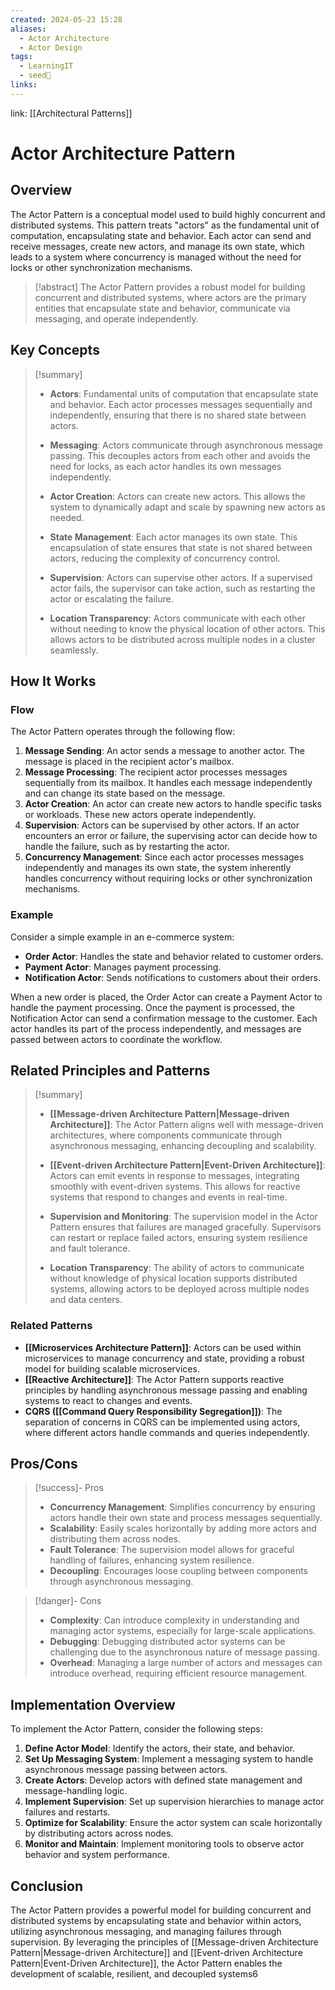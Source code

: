 ```yaml
---
created: 2024-05-23 15:28
aliases:
  - Actor Architecture
  - Actor Design
tags:
  - LearningIT
  - seed🌱
links:
---
```


link: [[Architectural Patterns]]

# Actor Architecture Pattern

## Overview

The Actor Pattern is a conceptual model used to build highly concurrent and distributed systems. This pattern treats "actors" as the fundamental unit of computation, encapsulating state and behavior. Each actor can send and receive messages, create new actors, and manage its own state, which leads to a system where concurrency is managed without the need for locks or other synchronization mechanisms.

> [!abstract] 
> The Actor Pattern provides a robust model for building concurrent and distributed systems, where actors are the primary entities that encapsulate state and behavior, communicate via messaging, and operate independently.

## Key Concepts


> [!summary] 
> 
> - **Actors**: Fundamental units of computation that encapsulate state and behavior. Each actor processes messages sequentially and independently, ensuring that there is no shared state between actors.
> 
> - **Messaging**: Actors communicate through asynchronous message passing. This decouples actors from each other and avoids the need for locks, as each actor handles its own messages independently.
> 
> - **Actor Creation**: Actors can create new actors. This allows the system to dynamically adapt and scale by spawning new actors as needed.
> 
> - **State Management**: Each actor manages its own state. This encapsulation of state ensures that state is not shared between actors, reducing the complexity of concurrency control.
> 
> - **Supervision**: Actors can supervise other actors. If a supervised actor fails, the supervisor can take action, such as restarting the actor or escalating the failure.
> 
> - **Location Transparency**: Actors communicate with each other without needing to know the physical location of other actors. This allows actors to be distributed across multiple nodes in a cluster seamlessly.


## How It Works

### Flow

The Actor Pattern operates through the following flow:

1. **Message Sending**: An actor sends a message to another actor. The message is placed in the recipient actor's mailbox.
2. **Message Processing**: The recipient actor processes messages sequentially from its mailbox. It handles each message independently and can change its state based on the message.
3. **Actor Creation**: An actor can create new actors to handle specific tasks or workloads. These new actors operate independently.
4. **Supervision**: Actors can be supervised by other actors. If an actor encounters an error or failure, the supervising actor can decide how to handle the failure, such as by restarting the actor.
5. **Concurrency Management**: Since each actor processes messages independently and manages its own state, the system inherently handles concurrency without requiring locks or other synchronization mechanisms.

### Example

Consider a simple example in an e-commerce system:

- **Order Actor**: Handles the state and behavior related to customer orders.
- **Payment Actor**: Manages payment processing.
- **Notification Actor**: Sends notifications to customers about their orders.

When a new order is placed, the Order Actor can create a Payment Actor to handle the payment processing. Once the payment is processed, the Notification Actor can send a confirmation message to the customer. Each actor handles its part of the process independently, and messages are passed between actors to coordinate the workflow.

## Related Principles and Patterns


> [!summary]
> 
> - **[[Message-driven Architecture Pattern|Message-driven Architecture]]**: The Actor Pattern aligns well with message-driven architectures, where components communicate through asynchronous messaging, enhancing decoupling and scalability.
> 
> - **[[Event-driven Architecture Pattern|Event-Driven Architecture]]**: Actors can emit events in response to messages, integrating smoothly with event-driven systems. This allows for reactive systems that respond to changes and events in real-time.
> 
> - **Supervision and Monitoring**: The supervision model in the Actor Pattern ensures that failures are managed gracefully. Supervisors can restart or replace failed actors, ensuring system resilience and fault tolerance.
> 
> - **Location Transparency**: The ability of actors to communicate without knowledge of physical location supports distributed systems, allowing actors to be deployed across multiple nodes and data centers.

### Related Patterns

- **[[Microservices Architecture Pattern]]**: Actors can be used within microservices to manage concurrency and state, providing a robust model for building scalable microservices.
- **[[Reactive Architecture]]**: The Actor Pattern supports reactive principles by handling asynchronous message passing and enabling systems to react to changes and events.
- **CQRS ([[Command Query Responsibility Segregation]])**: The separation of concerns in CQRS can be implemented using actors, where different actors handle commands and queries independently.

## Pros/Cons

> [!success]- Pros
> 
> - **Concurrency Management**: Simplifies concurrency by ensuring actors handle their own state and process messages sequentially.
> - **Scalability**: Easily scales horizontally by adding more actors and distributing them across nodes.
> - **Fault Tolerance**: The supervision model allows for graceful handling of failures, enhancing system resilience.
> - **Decoupling**: Encourages loose coupling between components through asynchronous messaging.

> [!danger]- Cons
> 
> - **Complexity**: Can introduce complexity in understanding and managing actor systems, especially for large-scale applications.
> - **Debugging**: Debugging distributed actor systems can be challenging due to the asynchronous nature of message passing.
> - **Overhead**: Managing a large number of actors and messages can introduce overhead, requiring efficient resource management.

## Implementation Overview

To implement the Actor Pattern, consider the following steps:

1. **Define Actor Model**: Identify the actors, their state, and behavior.
2. **Set Up Messaging System**: Implement a messaging system to handle asynchronous message passing between actors.
3. **Create Actors**: Develop actors with defined state management and message-handling logic.
4. **Implement Supervision**: Set up supervision hierarchies to manage actor failures and restarts.
5. **Optimize for Scalability**: Ensure the actor system can scale horizontally by distributing actors across nodes.
6. **Monitor and Maintain**: Implement monitoring tools to observe actor behavior and system performance.

## Conclusion

The Actor Pattern provides a powerful model for building concurrent and distributed systems by encapsulating state and behavior within actors, utilizing asynchronous messaging, and managing failures through supervision. By leveraging the principles of [[Message-driven Architecture Pattern|Message-driven Architecture]] and [[Event-driven Architecture Pattern|Event-Driven Architecture]], the Actor Pattern enables the development of scalable, resilient, and decoupled systems6 